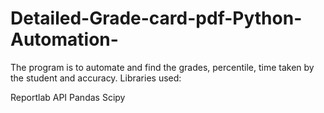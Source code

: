 # Detailed-Grade-card-pdf-Python-Automation-
The program is to automate and find the grades, percentile, time taken by the student and accuracy.
Libraries used:

  Reportlab API 
  Pandas
  Scipy
